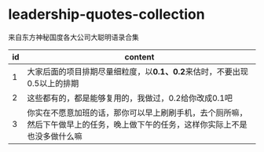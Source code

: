 # leadership-quotes-collection
来自东方神秘国度各大公司大聪明语录合集

| id | content |
|----|---------|
|  1 | 大家后面的项目排期尽量细粒度，以**0.1、0.2**来估时，不要出现0.5以上的排期 |
|  2 | 这些都有的，都是能够复用的，我做过，0.2给你改成0.1吧 |
|  3 | 你实在不愿意加班的话，那你可以早上刷刷手机，去个厕所嘛，然后下午做早上的任务，晚上做下午的任务，这样你实际上不是也没多做什么嘛  |

